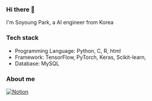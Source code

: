 ### Hi there 👋 
I'm Soyoung Park, a AI engineer from Korea
<br>
### Tech stack <br>
* Programming Language: Python, C, R, html <br>
* Framework: TensorFlow, PyTorch, Keras, Scikit-learn,  <br>
* Database: MySQL <br>

### About me
[![Notion](https://img.shields.io/badge/Notion-%23000000.svg?style=flat&logo=notion&logoColor=white)](https://nostalgic-coneflower-3e4.notion.site/Maeve-1bad13cd17f4804fb059e6b323da4ee6?pvs=74)


<!---
maeve15/maeve15 is a ✨ special ✨ repository because its `README.md` (this file) appears on your GitHub profile.
You can click the Preview link to take a look at your changes.
--->
